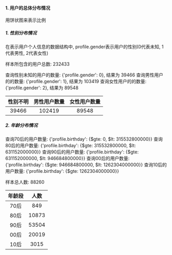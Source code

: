 #### 1. 用户的总体分布情况

用饼状图来表示比例

##### 1. 性别分布情况

在表示用户个人信息的数据结构中, profile.gender表示用户的性别(0代表未知, 1代表男性, 2代表女性)

样本所包含的用户总数: 232433

查询性别未知的用户的数量: {'profile.gender': 0}, 结果为 39466
查询男性用户的的数量: {'profile.gender': 1}, 结果为 103419
查询女性用户的的数量: {'profile.gender': 2}, 结果为 89548

| 性别不明 | 男性用户数量 | 女性用户数量 |
|:-------:|:-----------:| :----------:|
| 39466   |    102419   |    89548    |

##### 2. 年龄分布情况

查询70后的用户数量: {'profile.birthday': {$gte: 0, $lt: 315532800000}}
查询80后的用户数量: {'profile.birthday': {$gte: 315532800000, $lt: 631152000000}}
查询90后的用户数量: {'profile.birthday': {$gte: 631152000000, $lt: 946684800000}}
查询00后的用户数量: {'profile.birthday': {$gte: 946684800000, $lt: 1262304000000}}
查询10后的用户数量: {'profile.birthday': {$gte: 1262304000000}}

样本总人数: 88260

| 年龄段    | 人数        |
|:--------:|:-----------:|
| 70后      |     849    |
| 80后      |   10873    |
| 90后      |   53504    |
| 00后      |   20019    |
| 10后      |   3015     |